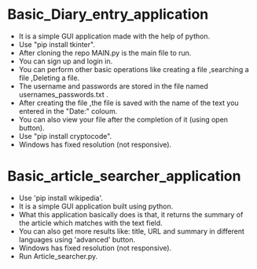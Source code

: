 # Basic_Diary_entry_application


* It is a simple GUI application made with the help of python.
* Use "pip install tkinter".
* After cloning the repo MAIN.py is the main file to run.
* You can sign up and login in.
* You can perform other basic operations like creating a file ,searching a file ,Deleting a file.
* The username and passwords are stored in the file named usernames_passwords.txt .
* After creating the file ,the file is saved with the name of the text you entered in the "Date:" coloum.
* You can also view your file after the completion of it (using open button).
* Use "pip install cryptocode".
* Windows has fixed resolution (not responsive).


 # Basic_article_searcher_application

* Use 'pip install wikipedia'.
* It is a simple GUI application built using python.
* What this application basically does is that, it returns the summary of the article which matches with the text field.
* You can also get more results like: title, URL and summary in different languages using 'advanced' button.
* Windows has fixed resolution (not responsive).
* Run Article_searcher.py.



